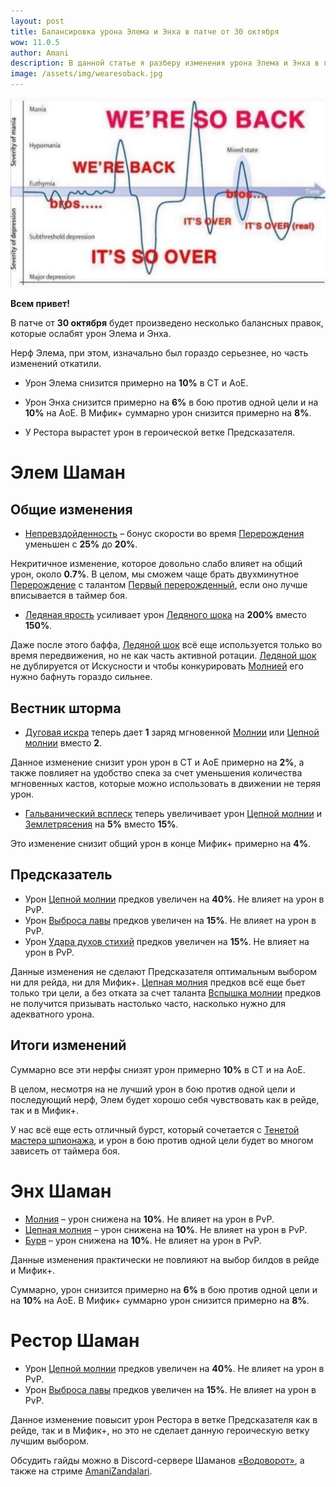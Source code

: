```yaml
---    
layout: post
title: Балансировка урона Элема и Энха в патче от 30 октября
wow: 11.0.5
author: Amani
description: В данной статье я разберу изменения урона Элема и Энха в патче от 30 октября и как они повлияют на выбор билдов и эффективность специализаций.
image: /assets/img/wearesoback.jpg
---
```



<p align="center">
    <img src="/assets/img/wearesoback.jpg"> 
</p>

**Всем привет!**

В патче от **30 октября** будет произведено несколько балансных правок, которые ослабят урон Элема и Энха. 

Нерф Элема, при этом, изначально был гораздо серьезнее, но часть изменений откатили. 

* Урон Элема снизится примерно на **10%** в СТ и АоЕ. 

* Урон Энха снизится примерно на **6%** в бою против одной цели и на **10%** на АоЕ. В Мифик+ суммарно урон снизится примерно на **8%**.

* У Рестора вырастет урон в героической ветке Предсказателя.

<p></p>

<!--more-->

# Элем Шаман

## Общие изменения


* [Непревздойденность](https://www.wowhead.com/ru/spell=462443) – бонус скорости во время [Перерождения](https://www.wowhead.com/ru/spell=114050/) уменьшен с **25%** до **20%**.

<p></p>

Некритичное изменение, которое довольно слабо влияет на общий урон, около **0.7%**. В целом, мы сможем чаще брать двухминутное [Перерождение](https://www.wowhead.com/ru/spell=114050/) с талантом [Первый перерожденный](https://www.wowhead.com/ru/spell=462440/), если оно лучше вписывается в таймер боя.


<p></p>

* [Ледяная ярость](https://ru.wowhead.com/spell=462816) усиливает урон [Ледяного шока](https://ru.wowhead.com/spell=196840) на **200%** вместо **150%**.

<p></p>

Даже после этого баффа, [Ледяной шок](https://ru.wowhead.com/spell=196840) всё еще используется только во время передвижения, но не как часть активной ротации. [Ледяной шок](https://ru.wowhead.com/spell=196840) не дублируется от Искусности и чтобы конкурировать [Молнией](https://ru.wowhead.com/spell=188196) его нужно бафнуть гораздо сильнее.


## Вестник шторма

* [Дуговая искра](https://www.wowhead.com/ru/spell=455096/) теперь дает **1** заряд мгновенной [Молнии](https://ru.wowhead.com/spell=188196) или [Цепной молнии](https://www.wowhead.com/ru/spell=188443) вместо **2**.

<p></p>

Данное изменение снизит урон урон в СТ и АоЕ примерно на **2%**, а также повлияет на удобство спека за счет уменьшения количества мгновенных кастов, которые можно использовать в движении не теряя урон.

<p></p>


* [Гальванический всплеск](https://www.wowhead.com/ru/spell=454919/) теперь увеличивает урон [Цепной молнии](https://www.wowhead.com/ru/spell=188443) и [Землетрясения](https://ru.wowhead.com/spell=61882) на **5%** вместо **15%**.

<p></p>

Это изменение снизит общий урон в конце Мифик+ примерно на **4%**.


## Предсказатель

* Урон [Цепной молнии](https://www.wowhead.com/ru/spell=188443) предков увеличен на **40%**. Не влияет на урон в PvP.
* Урон [Выброса лавы](https://www.wowhead.com/ru/spell=51505) предков увеличен на **15%**. Не влияет на урон в PvP.
* Урон [Удара духов стихий](https://www.wowhead.com/ru/spell=117014) предков увеличен на **15%**. Не влияет на урон в PvP.

<p></p>

Данные изменения не сделают Предсказателя оптимальным выбором ни для рейда, ни для Мифик+. [Цепная молния](https://www.wowhead.com/ru/spell=188443) предков всё еще бьет только три цели, а без отката за счет таланта [Вспышка молнии](https://www.wowhead.com/ru/spell=381936) предков не получится призывать настолько часто, насколько нужно для адекватного урона.


## Итоги изменений

Суммарно все эти нерфы снизят урон примерно **10%** в СТ и на АоЕ. 
 
В целом, несмотря на не лучший урон в бою против одной цели и последующий нерф, Элем будет хорошо себя чувствовать как в рейде, так и в Мифик+. 

У нас всё еще есть отличный бурст, который сочетается с [Тенетой мастера шпионажа](https://www.wowhead.com/ru/item=220202/%D1%82%D0%B5%D0%BD%D0%B5%D1%82%D0%B0-%D0%BC%D0%B0%D1%81%D1%82%D0%B5%D1%80%D0%B0-%D1%88%D0%BF%D0%B8%D0%BE%D0%BD%D0%B0%D0%B6%D0%B0?bonus=7981:11143:5878:10299), и урон в бою против одной цели будет во многом зависеть от таймера боя.




# Энх Шаман


* [Молния](https://ru.wowhead.com/spell=188196) – урон снижена на **10%**. Не влияет на урон в PvP.
* [Цепная молния](https://www.wowhead.com/ru/spell=188443) – урон снижена на **10%**. Не влияет на урон в PvP.
* [Буря](https://www.wowhead.com/ru/spell=454009) – урон снижена на **10%**. Не влияет на урон в PvP.

<p></p>

Данные изменения практически не повлияют на выбор билдов в рейде и Мифик+. 

Суммарно, урон снизится примерно на **6%** в бою против одной цели и на **10%** на АоЕ. В Мифик+ суммарно урон снизится примерно на **8%**.


# Рестор Шаман

* Урон [Цепной молнии](https://www.wowhead.com/ru/spell=188443) предков увеличен на **40%**. Не влияет на урон в PvP.
* Урон [Выброса лавы](https://www.wowhead.com/ru/spell=51505) предков увеличен на **15%**. Не влияет на урон в PvP.

<p></p>

Данное изменение повысит урон Рестора в ветке Предсказателя как в рейде, так и в Мифик+, но это не сделает данную героическую ветку лучшим выбором.


<p></p>

Обсудить гайды можно в Discord-сервере Шаманов [«Водоворот»](https://discord.gg/vodovorot), а также на стриме [AmaniZandalari](https://www.twitch.tv/amanizandalari).
